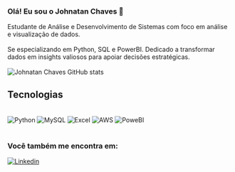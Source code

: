 ### Olá! Eu sou o Johnatan Chaves 👋

Estudante de Análise e Desenvolvimento de Sistemas com foco em análise e visualização de dados.<br></br>
Se especializando em Python, SQL e PowerBI. 
Dedicado a transformar dados em insights valiosos para apoiar decisões estratégicas.<br></br>
![Johnatan Chaves GitHub stats](https://github-readme-stats.vercel.app/api?username=JohnatanChavess&show_icons=true&theme=dracula)


## Tecnologias 

<div style="display: inline_block"><br/>
    <img align="center"alt= "Python" src="https://img.shields.io/badge/python-3670A0?style=for-the-badge&logo=python&logoColor=ffdd54"  />
    <img align="center"alt= "MySQL" src="https://img.shields.io/badge/MySQL-00000F?style=for-the-badge&logo=mysql&logoColor=white"  />
    <img align="center"alt= "Excel" src="https://img.shields.io/badge/Microsoft_Excel-217346?style=for-the-badge&logo=microsoft-excel&logoColor=white"  />
    <img align="center"alt= "AWS" src="https://img.shields.io/badge/Amazon_AWS-FF9900?style=for-the-badge&logo=amazonaws&logoColor=white"  />
    <img align="center"alt= "PoweBI" src="https://img.shields.io/badge/power_bi-F2C811?style=for-the-badge&logo=powerbi&logoColor=black"  />
</div><br/>


### Você também me encontra em:

[![Linkedin](https://img.shields.io/badge/LinkedIn-0077B5?style=for-the-badge&logo=linkedin&logoColor=white)](https://www.linkedin.com/in/johnatan-chaves/)<br></br>
   

